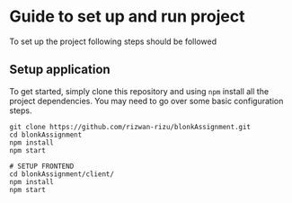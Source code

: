 # Guide to set up and run project

To set up the project following steps should be followed

## Setup application

To get started, simply clone this repository and using `npm` install all the project dependencies. You may need to go over some basic configuration steps.

```
git clone https://github.com/rizwan-rizu/blonkAssignment.git
cd blonkAssignment
npm install
npm start

# SETUP FRONTEND
cd blonkAssignment/client/
npm install
npm start
```
